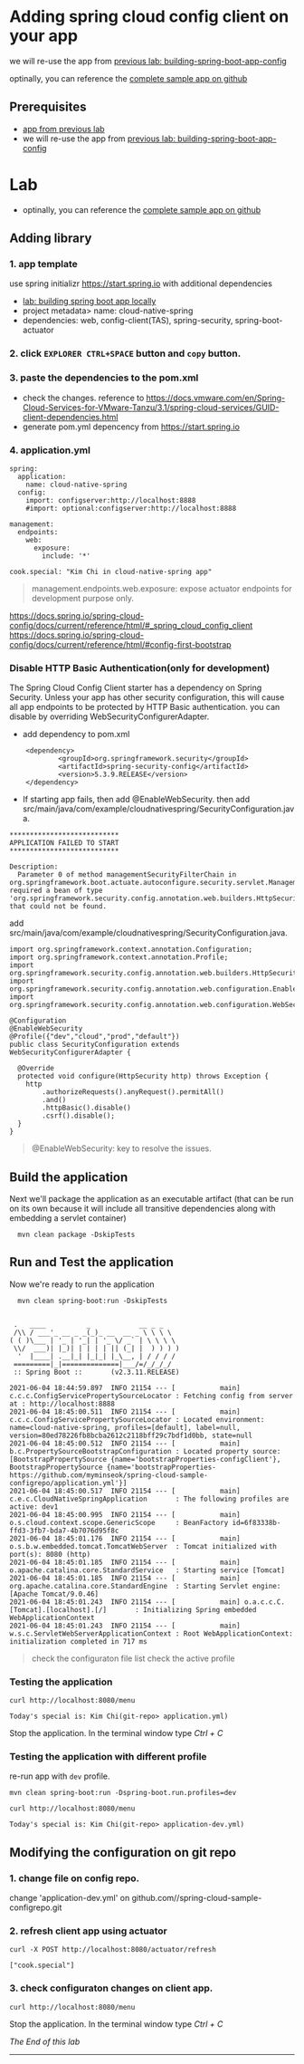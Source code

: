 
# Adding spring cloud config client on your app
we will re-use the app from [previous lab: building-spring-boot-app-config](lab-app-developing-spring-boot-app-config.md)

optinally, you can reference the [complete sample app on github](https://github.com/myminseok/spring-cloud-sample/tree/master/lab-spring-cloud-config/complate)

## Prerequisites
- [app from previous lab](lab-app-developing-spring-boot-app-config.md)
- we will re-use the app from [previous lab: building-spring-boot-app-config](lab-app-developing-spring-boot-app-config.md)

# Lab
- optinally, you can reference the [complete sample app on github](https://github.com/myminseok/spring-cloud-sample/tree/master/lab-spring-cloud-config)


## Adding library
### 1. app template 
use spring initializr https://start.spring.io with additional dependencies
- [lab: building spring boot app locally](lab-app-developing-spring-boot-app.md)
- project metadata> name: cloud-native-spring
- dependencies: web, config-client(TAS), spring-security,  spring-boot-actuator

### 2. click `EXPLORER CTRL+SPACE` button and `copy` button.

### 3. paste the dependencies to the pom.xml 
- check the changes. reference to https://docs.vmware.com/en/Spring-Cloud-Services-for-VMware-Tanzu/3.1/spring-cloud-services/GUID-client-dependencies.html
- generate pom.yml depencency from https://start.spring.io

### 4. application.yml
```
spring:
  application:
    name: cloud-native-spring
  config:
    import: configserver:http://localhost:8888
	#import: optional:configserver:http://localhost:8888

management:
  endpoints:
    web:
      exposure:
        include: '*'

cook.special: "Kim Chi in cloud-native-spring app"
```
> management.endpoints.web.exposure: expose actuator endpoints for development purpose only.
>
https://docs.spring.io/spring-cloud-config/docs/current/reference/html/#_spring_cloud_config_client
https://docs.spring.io/spring-cloud-config/docs/current/reference/html/#config-first-bootstrap


### Disable HTTP Basic Authentication(only for development)
The Spring Cloud Config Client starter has a dependency on Spring Security. Unless your app has other security configuration, this will cause all app endpoints to be protected by HTTP Basic authentication. you can disable by overriding WebSecurityConfigurerAdapter. 

- add dependency to pom.xml
```
	<dependency>
			<groupId>org.springframework.security</groupId>
			<artifactId>spring-security-config</artifactId>
			<version>5.3.9.RELEASE</version>
	</dependency>

```
- If starting app fails, then add @EnableWebSecurity. then add src/main/java/com/example/cloudnativespring/SecurityConfiguration.java.

```
***************************
APPLICATION FAILED TO START
***************************

Description:
  Parameter 0 of method managementSecurityFilterChain in org.springframework.boot.actuate.autoconfigure.security.servlet.ManagementWebSecurityAutoConfiguration required a bean of type 'org.springframework.security.config.annotation.web.builders.HttpSecurity' that could not be found.
```

add src/main/java/com/example/cloudnativespring/SecurityConfiguration.java.
```
import org.springframework.context.annotation.Configuration;
import org.springframework.context.annotation.Profile;
import org.springframework.security.config.annotation.web.builders.HttpSecurity;
import org.springframework.security.config.annotation.web.configuration.EnableWebSecurity;
import org.springframework.security.config.annotation.web.configuration.WebSecurityConfigurerAdapter;

@Configuration
@EnableWebSecurity
@Profile({"dev","cloud","prod","default"})
public class SecurityConfiguration extends WebSecurityConfigurerAdapter {

  @Override
  protected void configure(HttpSecurity http) throws Exception {
    http
        .authorizeRequests().anyRequest().permitAll()
        .and()
        .httpBasic().disable()
        .csrf().disable();
  }
}
```
> @EnableWebSecurity: key to resolve the issues.



## Build the application

Next we'll package the application as an executable artifact (that can be run on its own because it will include all transitive dependencies along with embedding a servlet container)
```
  mvn clean package -DskipTests
```

## Run and Test the application

Now we're ready to run the application
```
  mvn clean spring-boot:run -DskipTests


 .   ____          _            __ _ _
 /\\ / ___'_ __ _ _(_)_ __  __ _ \ \ \ \
( ( )\___ | '_ | '_| | '_ \/ _` | \ \ \ \
 \\/  ___)| |_)| | | | | || (_| |  ) ) ) )
  '  |____| .__|_| |_|_| |_\__, | / / / /
 =========|_|==============|___/=/_/_/_/
 :: Spring Boot ::       (v2.3.11.RELEASE)

2021-06-04 18:44:59.897  INFO 21154 --- [           main] c.c.c.ConfigServicePropertySourceLocator : Fetching config from server at : http://localhost:8888
2021-06-04 18:45:00.511  INFO 21154 --- [           main] c.c.c.ConfigServicePropertySourceLocator : Located environment: name=cloud-native-spring, profiles=[default], label=null, version=80ed78226fb8bcba2612c2118bff29c7bdf1d0bb, state=null
2021-06-04 18:45:00.512  INFO 21154 --- [           main] b.c.PropertySourceBootstrapConfiguration : Located property source: [BootstrapPropertySource {name='bootstrapProperties-configClient'}, BootstrapPropertySource {name='bootstrapProperties-https://github.com/myminseok/spring-cloud-sample-configrepo/application.yml'}]
2021-06-04 18:45:00.517  INFO 21154 --- [           main] c.e.c.CloudNativeSpringApplication       : The following profiles are active: dev1
2021-06-04 18:45:00.995  INFO 21154 --- [           main] o.s.cloud.context.scope.GenericScope     : BeanFactory id=6f83338b-ffd3-3fb7-bda7-4b7076d95f8c
2021-06-04 18:45:01.176  INFO 21154 --- [           main] o.s.b.w.embedded.tomcat.TomcatWebServer  : Tomcat initialized with port(s): 8080 (http)
2021-06-04 18:45:01.185  INFO 21154 --- [           main] o.apache.catalina.core.StandardService   : Starting service [Tomcat]
2021-06-04 18:45:01.185  INFO 21154 --- [           main] org.apache.catalina.core.StandardEngine  : Starting Servlet engine: [Apache Tomcat/9.0.46]
2021-06-04 18:45:01.243  INFO 21154 --- [           main] o.a.c.c.C.[Tomcat].[localhost].[/]       : Initializing Spring embedded WebApplicationContext
2021-06-04 18:45:01.243  INFO 21154 --- [           main] w.s.c.ServletWebServerApplicationContext : Root WebApplicationContext: initialization completed in 717 ms
```
> check the configuraton file list
> check the active profile

### Testing the application
```
curl http://localhost:8080/menu

Today's special is: Kim Chi(git-repo> application.yml)
```
Stop the application. In the terminal window type *Ctrl + C*

### Testing the application with different profile
re-run app with `dev` profile.

```
mvn clean spring-boot:run -Dspring-boot.run.profiles=dev

curl http://localhost:8080/menu

Today's special is: Kim Chi(git-repo> application-dev.yml)
```


## Modifying the configuration on git repo

### 1. change file on config repo.
change 'application-dev.yml' on github.com/<YOUR-PROJECT>/spring-cloud-sample-configrepo.git

### 2. refresh client app  using actuator
```
curl -X POST http://localhost:8080/actuator/refresh

["cook.special"]
```

### 3. check configuraton changes on client app.
```
curl http://localhost:8080/menu

```
Stop the application. In the terminal window type *Ctrl + C*


*The End of this lab*

---
